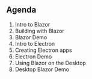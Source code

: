 ## Agenda

1. Intro to Blazor
1. Building with Blazor
1. Blazor Demo
1. Intro to Electron
1. Creating Electron apps
1. Electron Demo
1. Using Blazor on the Desktop
1. Desktop Blazor Demo